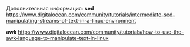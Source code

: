 Дополнительная информация:
**sed**
https://www.digitalocean.com/community/tutorials/intermediate-sed-manipulating-streams-of-text-in-a-linux-environment

**awk**
https://www.digitalocean.com/community/tutorials/how-to-use-the-awk-language-to-manipulate-text-in-linux

